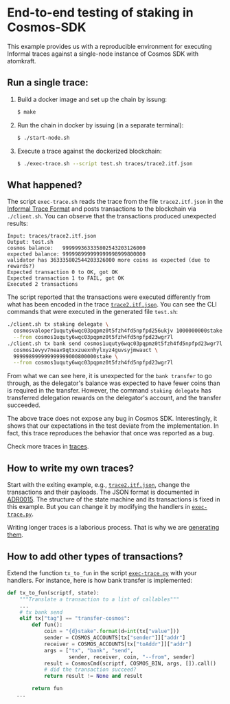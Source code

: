 # End-to-end testing of staking in Cosmos-SDK

This example provides us with a reproducible environment for executing Informal
traces against a single-node instance of Cosmos SDK with atomkraft.

## Run a single trace:

 1. Build a docker image and set up the chain by issung:

    ```sh
    $ make
    ```

 1. Run the chain in docker by issuing (in a separate terminal):

    ```sh
    $ ./start-node.sh
    ```

 1. Execute a trace against the dockerized blockchain:

    ```sh
    $ ./exec-trace.sh --script test.sh traces/trace2.itf.json
    ```

## What happened?

The script `exec-trace.sh` reads the trace from the file `trace2.itf.json` in
the [Informal Trace
Format](https://apalache.informal.systems/docs/adr/015adr-trace.html) and posts
transactions to the blockchain via `./client.sh`. You can observe that the
transactions produced unexpected results:

```
Input: traces/trace2.itf.json
Output: test.sh
cosmos balance:   999999363335802543203126000
expected balance: 999998999999999998999800000
validator has 363335802544203326000 more coins as expected (due to rewards?)
Expected transaction 0 to OK, got OK
Expected transaction 1 to FAIL, got OK
Executed 2 transactions
```

The script reported that the transactions were executed differently from what
has been encoded in the trace [`trace2.itf.json`](./traces/trace2.itf.json).
You can see the CLI commands that were executed in the generated file
`test.sh`:

```sh
./client.sh tx staking delegate \
  cosmosvaloper1uquty6wqc03pqpmz0t5fzh4fd5npfpd256ukjv 1000000000stake \
  --from cosmos1uquty6wqc03pqpmz0t5fzh4fd5npfpd23wgr7l
./client.sh tx bank send cosmos1uquty6wqc03pqpmz0t5fzh4fd5npfpd23wgr7l \
  cosmos1evyv7neax9qtxxzuexnhylxyz4guvsyjmwauct \
  999998999999999999000800000stake \
  --from cosmos1uquty6wqc03pqpmz0t5fzh4fd5npfpd23wgr7l  
```

From what we can see here, it is unexpected for the `bank transfer` to go
through, as the delegator's balance was expected to have fewer coins than is
required in the transfer. However, the command `staking delegate` has
transferred delegation rewards on the delegator's account, and the transfer
succeeded.

The above trace does not expose any bug in Cosmos SDK. Interestingly, it shows
that our expectations in the test deviate from the implementation.  In fact,
this trace reproduces the behavior that once was reported as a bug.

Check more traces in [traces](./traces).

## How to write my own traces?

Start with the exiting example, e.g.,
[`trace2.itf.json`](./traces/trace2.itf.json), change the transactions and
their payloads. The JSON format is documented in
[ADR0015](https://apalache.informal.systems/docs/adr/015adr-trace.html). The
structure of the state machine and its transactions is fixed in this example.
But you can change it by modifying the handlers in
[`exec-trace.py`](./exec-trace.py).

Writing longer traces is a laborious process. That is why
we are [generating them](./generator/README.md).

## How to add other types of transactions?

Extend the function `tx_to_fun` in the script
[`exec-trace.py`](./exec-trace.py) with your handlers. For instance, here is
how bank transfer is implemented:

```py
def tx_to_fun(scriptf, state):
    """Translate a transaction to a list of callables"""
    ...
    # tx bank send
    elif tx["tag"] == "transfer-cosmos":
        def fun():
            coin = "{d}stake".format(d=int(tx["value"]))
            sender = COSMOS_ACCOUNTS[tx["sender"]]["addr"]
            receiver = COSMOS_ACCOUNTS[tx["toAddr"]]["addr"]
            args = ["tx", "bank", "send",
                    sender, receiver, coin, "--from", sender]
            result = CosmosCmd(scriptf, COSMOS_BIN, args, []).call()
            # did the transaction succeed?
            return result != None and result

        return fun
   ...     
```

